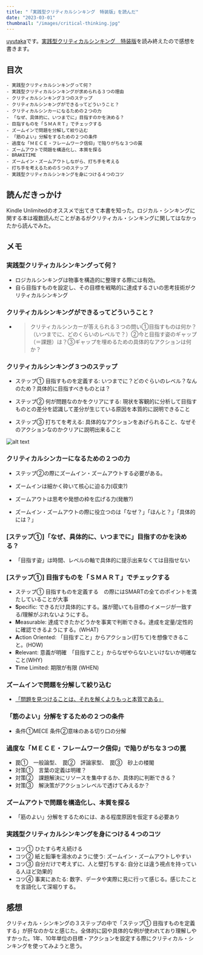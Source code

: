 ```yaml
---
title: "「実践型クリティカルシンキング　特装版」を読んだ"
date: "2023-03-01"
thumbnail: "/images/critical-thinking.jpg"
---
```


[uyutaka](https://twitter.com/uE8B18A)です。[実践型クリティカルシンキング　特装版](https://amzn.to/3y6cSLm)を読み終えたので感想を書きます。

## 目次
```
- 実践型クリティカルシンキングって何？
- 実践型クリティカルシンキングが求められる３つの理由
- クリティカルシンキング３つのステップ
- クリティカルシンキングができるってどういうこと？
- クリティカルシンカーになるための２つの力
- 「なぜ、具体的に、いつまでに」目指すのかを決める？
- 目指すものを「ＳＭＡＲＴ」でチェックする
- ズームインで問題を分解して絞り込む
- 「筋のよい」分解をするための２つの条件
- 過度な「ＭＥＣＥ・フレームワーク信仰」で陥りがちな３つの罠
- ズームアウトで問題を構造化し、本質を探る
- BRAKETIME
- ズームイン・ズームアウトしながら、打ち手を考える
- 打ち手を考えるための５つのステップ
- 実践型クリティカルシンキングを身につける４つのコツ
```

## 読んだきっかけ

Kindle Unlimitedのオススメで出てきて本書を知った。ロジカル・シンキングに関する本は複数読んだことがあるがクリティカル・シンキングに関してはなかったから読んでみた。

## メモ
### 実践型クリティカルシンキングって何？
- ロジカルシンキングは物事を構造的に整理する際には有効。
- 自ら目指すものを設定し、その目標を戦略的に達成するさいの思考技術がクリティカルシンキング

### クリティカルシンキングができるってどういうこと？

- >クリティカルシンカーが答えられる３つの問い①目指すものは何か？（いつまでに、どのくらいのレベルで？）②今と目指す姿のギャップ（＝課題）は？③ギャップを埋めるための具体的なアクションは何か？

### クリティカルシンキング３つのステップ

- ステップ① 目指すものを定義する: いつまでに？どのぐらいのレベル？なんのため？具体的に目指すべきものとは？
- ステップ② 何が問題なのかをクリアにする: 現状を客観的に分析して目指すものとの差分を認識して差分が生じている原因を本質的に説明できること

- ステップ③ 打ちてを考える: 具体的なアクションをあげられること、なぜそのアクションなのかクリアに説明出来ること

![alt text](/images/critical-thinking-steps.jpg "amazonの書籍ページより")


### クリティカルシンカーになるための２つの力

- ステップ②の際にズームイン・ズームアウトする必要がある。
- ズームインは細かく砕いて核心に迫る力(収束?)
- ズームアウトは思考や発想の枠を広げる力(発散?)

- ズームイン・ズームアウトの際に役立つのは「なぜ？」「ほんと？」「具体的には？」

### [ステップ①]「なぜ、具体的に、いつまでに」目指すのかを決める？

- 「目指す姿」は時間、レベルの軸で具体的に提示出来なくては目指せない

### [ステップ①] 目指すものを「ＳＭＡＲＴ」でチェックする

- ステップ① 目指すものを定義する　の際にはSMARTの全てのポイントを満たしていることが大事
- **S**pecific: できるだけ具体的にする。誰が聞いても目標のイメージが一致する/理解がぶれないようにする。
- **M**easurable: 達成できたかどうかを事実で判断できる。達成を定量/定性的に確認できるようにする。(WHAT)
- **A**ction Oriented: 「目指すこと」からアクション(打ちて)を想像できること。(HOW)
- **R**elevant: 意義が明確　「目指すこと」からなぜやらないといけないか明確なこと(WHY)
- **T**ime Limited: 期限が有限 (WHEN)

### ズームインで問題を分解して絞り込む
- [「問題を見つけることは、それを解くよりもっと本質である」](https://meigen.shiawasehp.net/a/a-einstein08.html)

### 「筋のよい」分解をするための２つの条件

- 条件①MECE 条件②意味のある切り口の分解

### 過度な「ＭＥＣＥ・フレームワーク信仰」で陥りがちな３つの罠

- 罠①　一般論型、　罠②　評論家型、　罠③　砂上の楼閣
- 対策①　言葉の定義は明確？
- 対策②　課題解決にリソースを集中するか、具体的に判断できる？
- 対策③　解決策がアクションレベルで透けてみえるか？

### ズームアウトで問題を構造化し、本質を探る

- 「筋のよい」分解をするためには、ある程度原因を仮定する必要あり

### 実践型クリティカルシンキングを身につける４つのコツ

- コツ① ひたすら考え続ける
- コツ② 紙と鉛筆を湯水のように使う: ズームイン・ズームアウトしやすい
- コツ③ 自分だけで考えずに、人と壁打ちする: 自分とは違う視点を持っている人ほど効果的
- コツ④ 事実にあたる: 数字、データや実際に見に行って感じる。感じたことを言語化して深堀りする。

## 感想

クリティカル・シンキングの３ステップの中で「ステップ① 目指すものを定義する」が肝なのかなと感じた。全体的に図や具体的な例が使われており理解しやすかった。1年、10年単位の目標・アクションを設定する際にクリティカル・シンキングを使ってみようと思う。
